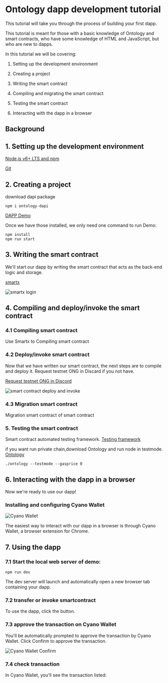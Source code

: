 # Ontology dapp development tutorial

This tutorial will take you through the process of building your first dapp.

This tutorial is meant for those with a basic knowledge of Ontology and smart contracts, who have some knowledge of HTML and JavaScript, but who are new to dapps.

In this tutorial we will be covering:

1. Setting up the development environment

2. Creating a project

3. Writing the smart contract

4. Compiling and migrating the smart contract

5. Testing the smart contract

7. Interacting with the dapp in a browser

## Background



## 1. Setting up the development environment

[Node.js v6+ LTS and npm](https://nodejs.org/en/)

[Git](https://git-scm.com/)


## 2. Creating a project

download dapi package

```
npm i ontology-dapi
```

[DAPP Demo](https://github.com/OntologyCommunityDevelopers/ontology-dapi-demo)

Once we have those installed, we only need one command to run Demo:

```
npm install
npm run start

```


## 3. Writing the smart contract


We'll start our dapp by writing the smart contract that acts as the back-end logic and storage.


[smartx](http://smartx.ont.io/)


![smartx login](https://github.com/xizho10/OntWalletIntergration/blob/master/images/smartx.png)


## 4. Compiling and deploy/invoke the smart contract

### 4.1 Compiling smart contract

Use Smartx to Compiling smart contract

### 4.2 Deploy/invoke smart contract

Now that we have written our smart contract, the next steps are to compile and deploy it. Request testnet ONG in Discard if you not have.

[Request testnet ONG in Discord](https://discordapp.com/channels/400884201773334540/453499298097922068)

![smart contract deploy and invoke](https://github.com/xizho10/OntWalletIntergration/blob/master/images/smartx-deploy.png)

### 4.3 Migration smart contract

Migration smart contract of smart contract

### 5. Testing the smart contract

Smart contract automated testing framework.
[Testing framework](https://github.com/lucas7788/pythontest)

if you want run private chain,download Ontology and run node in testmode. [Ontology](https://github.com/ontio/ontology/releases)

```
./ontology --testmode --gasprice 0

```


## 6. Interacting with the dapp in a browser

Now we're ready to use our dapp!

### Installing and configuring Cyano Wallet


![Cyano Wallet](https://github.com/xizho10/OntWalletIntergration/blob/master/images/cyano-wallet.png)

The easiest way to interact with our dapp in a browser is through Cyano Wallet, a browser extension for Chrome.


## 7. Using the dapp


### 7.1 Start the local web server of demo:

```
npm run dev

```

The dev server will launch and automatically open a new browser tab containing your dapp.


### 7.2 transfer or invoke smartcontract

To use the dapp, click the button.

### 7.3 approve the transaction on Cyano Wallet

You'll be automatically prompted to approve the transaction by Cyano Wallet. Click Confirm to approve the transaction.

![Cyano Wallet Confirm](https://github.com/xizho10/OntWalletIntergration/blob/master/images/demo.png)

### 7.4 check transaction

In Cyano Wallet, you'll see the transaction listed: